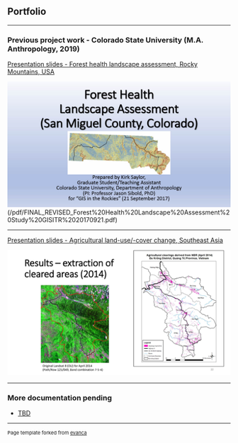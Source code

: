 ## Portfolio

---

### Previous project work - Colorado State University (M.A. Anthropology, 2019)

[Presentation slides - Forest health landscape assessment, Rocky Mountains, USA](/pdf/FINAL_REVISED_Forest%20Health%20Landscape%20Assessment%20Study%20GISITR%2020170921.pdf)

<img src="/images/FINAL_REVISED_Forest Health Landscape Assessment Study GISITR 20170921.jpg"/> (/pdf/FINAL_REVISED_Forest%20Health%20Landscape%20Assessment%20Study%20GISITR%2020170921.pdf)

---

[Presentation slides - Agricultural land-use/-cover change, Southeast Asia](/pdf/MA_thesis_slides_LULCchange_VN.pdf)

<img src="/images/MA_thesis_slides_LULCchange_VN_Page_22.jpg"/>

---

### More documentation pending

- [TBD](http://example.com/)

---

<p style="font-size:11px">Page template forked from <a href="https://github.com/evanca/quick-portfolio">evanca</a></p>
<!-- Remove above link if you don't want to attibute -->
